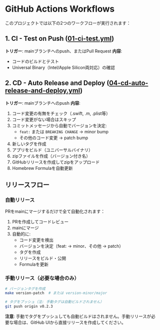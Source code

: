 # GitHub Actions Workflows

このプロジェクトでは以下の2つのワークフローが実行されます：

## 1. CI - Test on Push ([01-ci-test.yml](01-ci-test.yml))
**トリガー**: mainブランチへのpush、またはPull Request
**内容**: 
- コードのビルドとテスト
- Universal Binary（Intel/Apple Silicon両対応）の確認

## 2. CD - Auto Release and Deploy ([04-cd-auto-release-and-deploy.yml](04-cd-auto-release-and-deploy.yml))
**トリガー**: mainブランチへのpush
**内容**:
1. コード変更の有無をチェック（.swift, .m, .plist等）
2. コード変更がない場合はスキップ
3. コミットメッセージから自動でバージョンを決定:
   - `feat:` または `BREAKING CHANGE` → minor bump
   - その他のコード変更 → patch bump
4. 新しいタグを作成
5. アプリをビルド（ユニバーサルバイナリ）
6. zipファイルを作成（バージョン付き名）
7. GitHubリリースを作成してzipをアップロード
8. Homebrew Formulaを自動更新

## リリースフロー

### 自動リリース
PRをmainにマージするだけで全て自動化されます：

1. PRを作成してコードレビュー
2. mainにマージ
3. 自動的に:
   - コード変更を検出
   - バージョンを決定（feat: → minor、その他 → patch）
   - タグを作成
   - リリースをビルド・公開
   - Formulaを更新

### 手動リリース（必要な場合のみ）
```bash
# バージョンタグを作成
make version-patch  # または version-minor/major

# タグをプッシュ（注: 手動タグは自動ビルドされません）
git push origin v0.2.3
```

**注意**: 手動でタグをプッシュしても自動ビルドはされません。手動リリースが必要な場合は、GitHub UIから直接リリースを作成してください。